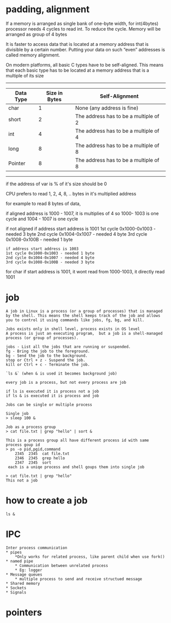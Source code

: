 # padding, alignment

If a memory is arranged as single bank of one-byte width, for int(4bytes) processor needs 4 cycles to read int.
To reduce the cycle. Memory will be arranged as group of 4 bytes

It is faster to access data that is located at a memory address that is divisible by a certain number. Putting your data on such “even” addresses is called memory alignment.

On modern platforms, all basic C types have to be self-aligned. This means that each basic type has to be located at a memory address that is a multiple of its size

--------------------------------------------------------------------
|Data Type |Size in Bytes  |Self-Alignment                         |
|----------|---------------|---------------------------------------|
|char	   |1	           | None (any address is fine)            |
|short	   |2	           | The address has to be a multiple of 2 |
|int	   |4	           | The address has to be a multiple of 4 |
|long	   |8	           | The address has to be a multiple of 8 |
|Pointer   |8	           | The address has to be a multiple of 8 |
--------------------------------------------------------------------

if the address of var is % of it's size should be 0

CPU prefers to read 1, 2, 4, 8, .. bytes in it's multiplied address

for example to read 8 bytes of data, 

if aligned
    address is 1000 - 1007, it is multiplies of 4
    so 1000- 1003 is one cycle and 1004 - 1007 is one cycle

if not aligned
    if address start address is 1001
    1st cycle 0x1000-0x1003 - needed 3 byte
    2nd cycle 0x1004-0x1007 - needed 4 byte
    3rd cycle 0x1008-0x100B - needed 1 byte

    if address start address is 1003
    1st cycle 0x1000-0x1003 - needed 1 byte
    2nd cycle 0x1004-0x1007 - needed 4 byte
    3rd cycle 0x1008-0x100B - needed 3 byte

for char if start address is 1001, it wont read from 1000-1003, it directly read 1001

# job
    A job in Linux is a process (or a group of processes) that is managed by the shell. This means the shell keeps track of the job and allows you to control it using commands like jobs, fg, bg, and kill.

    Jobs exists only in shell level, process exists in OS level
    A process is just an executing program,  but a job is a shell-managed process (or group of processes).

    jobs - List all the jobs that are running or suspended.
    fg - Bring the job to the foreground.
    bg - Send the job to the background.
    stop or Ctrl + z - Suspend the job.
    kill or Ctrl + c - Terminate the job.

    `ls &` (when & is used it becomes background job)

    every job is a process, but not every process are job

    if ls is executed it is process not a job
    if ls & is executed it is process and job

    Jobs can be single or multiple process

    Single job
    > sleep 100 &

    Job as a process group
    > cat file.txt | grep "hello" | sort &

    This is a process group all have different process id with same process goup id
    > ps -o pid,pgid,command
        2345  2345  cat file.txt
        2346  2345  grep hello
        2347  2345  sort
     each is a uniqe process and shell goups them into single job

    > cat file.txt | grep "hello"
    This not a job


# how to create a job

    ls & 

# IPC

    Inter process communication 
    * pipes 
        *Only works for related process, like parent child when use fork()
    * named pipe
        * Communication between unrelated process
        * Eg: logger 
    * Message queues 
        * multiple process to send and receive structued message
    * Shared memory
    * Sockets
    * Signals

# pointers